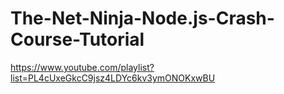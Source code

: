 # The-Net-Ninja-Node.js-Crash-Course-Tutorial

https://www.youtube.com/playlist?list=PL4cUxeGkcC9jsz4LDYc6kv3ymONOKxwBU
